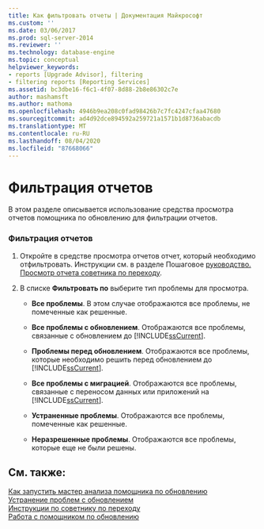 ```yaml
---
title: Как фильтровать отчеты | Документация Майкрософт
ms.custom: ''
ms.date: 03/06/2017
ms.prod: sql-server-2014
ms.reviewer: ''
ms.technology: database-engine
ms.topic: conceptual
helpviewer_keywords:
- reports [Upgrade Advisor], filtering
- filtering reports [Reporting Services]
ms.assetid: bc3dbe16-f6c1-4f07-8d88-2b8e86302c7e
author: mashamsft
ms.author: mathoma
ms.openlocfilehash: 4946b9ea208c0fad98426b7c7fc4247cfaa47680
ms.sourcegitcommit: ad4d92dce894592a259721a1571b1d8736abacdb
ms.translationtype: MT
ms.contentlocale: ru-RU
ms.lasthandoff: 08/04/2020
ms.locfileid: "87668066"
---
```

# <a name="how-to-filter-reports"></a>Фильтрация отчетов
  В этом разделе описывается использование средства просмотра отчетов помощника по обновлению для фильтрации отчетов.  
  
### <a name="to-filter-reports"></a>Фильтрация отчетов  
  
1.  Откройте в средстве просмотра отчетов отчет, который необходимо отфильтровать. Инструкции см. в разделе Пошаговое [руководство. Просмотр отчета советника по переходу](../../../2014/sql-server/install/how-to-view-an-upgrade-advisor-report.md).  
  
2.  В списке **Фильтровать по** выберите тип проблемы для просмотра.  
  
    -   **Все проблемы**. В этом случае отображаются все проблемы, не помеченные как решенные.  
  
    -   **Все проблемы с обновлением**. Отображаются все проблемы, связанные с обновлением до [!INCLUDE[ssCurrent](../../includes/sscurrent-md.md)].  
  
    -   **Проблемы перед обновлением**. Отображаются все проблемы, которые необходимо решить перед обновлением до [!INCLUDE[ssCurrent](../../includes/sscurrent-md.md)].  
  
    -   **Все проблемы с миграцией**. Отображаются все проблемы, связанные с переносом данных или приложений на [!INCLUDE[ssCurrent](../../includes/sscurrent-md.md)].  
  
    -   **Устраненные проблемы**. Отображаются все проблемы, помеченные как решенные.  
  
    -   **Неразрешенные проблемы**. Отображаются все проблемы, которые еще не были решены.  
  
## <a name="see-also"></a>См. также:  
 [Как запустить мастер анализа помощника по обновлению](../../../2014/sql-server/install/how-to-run-the-upgrade-advisor-analysis-wizard.md)   
 [Устранение проблем с обновлением](../../../2014/sql-server/install/resolving-upgrade-issues.md)   
 [Инструкции по советнику по переходу](../../../2014/sql-server/install/upgrade-advisor-how-to-topics.md)   
 [Работа с помощником по обновлению](../../../2014/sql-server/install/working-with-upgrade-advisor.md)  
  
  
